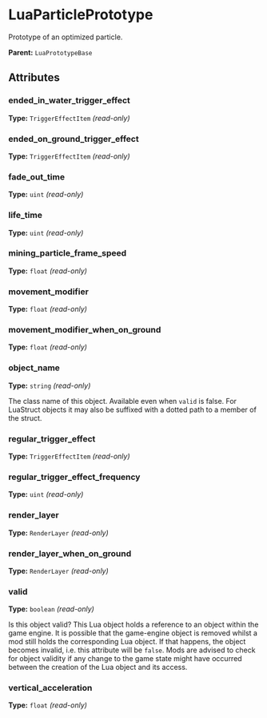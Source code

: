 # LuaParticlePrototype

Prototype of an optimized particle.

**Parent:** `LuaPrototypeBase`

## Attributes

### ended_in_water_trigger_effect

**Type:** `TriggerEffectItem` _(read-only)_



### ended_on_ground_trigger_effect

**Type:** `TriggerEffectItem` _(read-only)_



### fade_out_time

**Type:** `uint` _(read-only)_



### life_time

**Type:** `uint` _(read-only)_



### mining_particle_frame_speed

**Type:** `float` _(read-only)_



### movement_modifier

**Type:** `float` _(read-only)_



### movement_modifier_when_on_ground

**Type:** `float` _(read-only)_



### object_name

**Type:** `string` _(read-only)_

The class name of this object. Available even when `valid` is false. For LuaStruct objects it may also be suffixed with a dotted path to a member of the struct.

### regular_trigger_effect

**Type:** `TriggerEffectItem` _(read-only)_



### regular_trigger_effect_frequency

**Type:** `uint` _(read-only)_



### render_layer

**Type:** `RenderLayer` _(read-only)_



### render_layer_when_on_ground

**Type:** `RenderLayer` _(read-only)_



### valid

**Type:** `boolean` _(read-only)_

Is this object valid? This Lua object holds a reference to an object within the game engine. It is possible that the game-engine object is removed whilst a mod still holds the corresponding Lua object. If that happens, the object becomes invalid, i.e. this attribute will be `false`. Mods are advised to check for object validity if any change to the game state might have occurred between the creation of the Lua object and its access.

### vertical_acceleration

**Type:** `float` _(read-only)_



